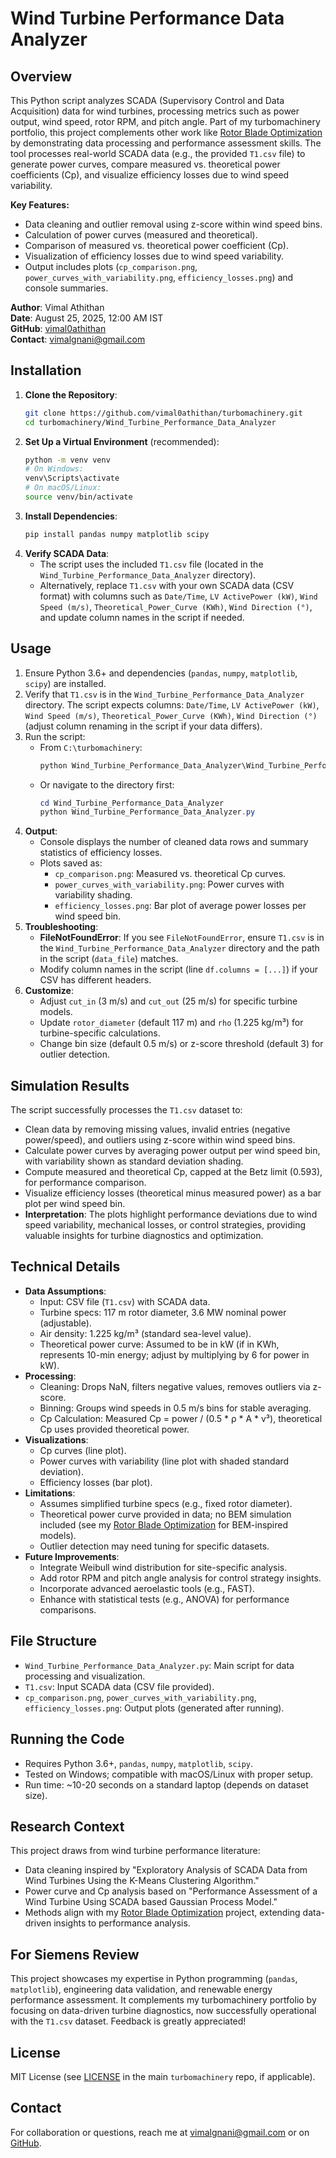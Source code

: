 # Wind Turbine Performance Data Analyzer

## Overview
This Python script analyzes SCADA (Supervisory Control and Data Acquisition) data for wind turbines, processing metrics such as power output, wind speed, rotor RPM, and pitch angle. Part of my turbomachinery portfolio, this project complements other work like [Rotor Blade Optimization](https://github.com/vimal0athithan/turbomachinery/rotor-blade-optimization) by demonstrating data processing and performance assessment skills. The tool processes real-world SCADA data (e.g., the provided `T1.csv` file) to generate power curves, compare measured vs. theoretical power coefficients (Cp), and visualize efficiency losses due to wind speed variability.

**Key Features:**
- Data cleaning and outlier removal using z-score within wind speed bins.
- Calculation of power curves (measured and theoretical).
- Comparison of measured vs. theoretical power coefficient (Cp).
- Visualization of efficiency losses due to wind speed variability.
- Output includes plots (`cp_comparison.png`, `power_curves_with_variability.png`, `efficiency_losses.png`) and console summaries.

**Author**: Vimal Athithan  
**Date**: August 25, 2025, 12:00 AM IST  
**GitHub**: [vimal0athithan](https://github.com/vimal0athithan)  
**Contact**: [vimalgnani@gmail.com](mailto:vimalgnani@gmail.com)

## Installation
1. **Clone the Repository**:
   ```bash
   git clone https://github.com/vimal0athithan/turbomachinery.git
   cd turbomachinery/Wind_Turbine_Performance_Data_Analyzer
   ```
2. **Set Up a Virtual Environment** (recommended):
   ```bash
   python -m venv venv
   # On Windows:
   venv\Scripts\activate
   # On macOS/Linux:
   source venv/bin/activate
   ```
3. **Install Dependencies**:
   ```bash
   pip install pandas numpy matplotlib scipy
   ```
4. **Verify SCADA Data**:
   - The script uses the included `T1.csv` file (located in the `Wind_Turbine_Performance_Data_Analyzer` directory).
   - Alternatively, replace `T1.csv` with your own SCADA data (CSV format) with columns such as `Date/Time`, `LV ActivePower (kW)`, `Wind Speed (m/s)`, `Theoretical_Power_Curve (KWh)`, `Wind Direction (°)`, and update column names in the script if needed.

## Usage
1. Ensure Python 3.6+ and dependencies (`pandas`, `numpy`, `matplotlib`, `scipy`) are installed.
2. Verify that `T1.csv` is in the `Wind_Turbine_Performance_Data_Analyzer` directory. The script expects columns: `Date/Time`, `LV ActivePower (kW)`, `Wind Speed (m/s)`, `Theoretical_Power_Curve (KWh)`, `Wind Direction (°)` (adjust column renaming in the script if your data differs).
3. Run the script:
   - From `C:\turbomachinery`:
     ```powershell
     python Wind_Turbine_Performance_Data_Analyzer\Wind_Turbine_Performance_Data_Analyzer.py
     ```
   - Or navigate to the directory first:
     ```powershell
     cd Wind_Turbine_Performance_Data_Analyzer
     python Wind_Turbine_Performance_Data_Analyzer.py
     ```
4. **Output**:
   - Console displays the number of cleaned data rows and summary statistics of efficiency losses.
   - Plots saved as:
     - `cp_comparison.png`: Measured vs. theoretical Cp curves.
     - `power_curves_with_variability.png`: Power curves with variability shading.
     - `efficiency_losses.png`: Bar plot of average power losses per wind speed bin.
5. **Troubleshooting**:
   - **FileNotFoundError**: If you see `FileNotFoundError`, ensure `T1.csv` is in the `Wind_Turbine_Performance_Data_Analyzer` directory and the path in the script (`data_file`) matches.
   - Modify column names in the script (line `df.columns = [...]`) if your CSV has different headers.
6. **Customize**:
   - Adjust `cut_in` (3 m/s) and `cut_out` (25 m/s) for specific turbine models.
   - Update `rotor_diameter` (default 117 m) and `rho` (1.225 kg/m³) for turbine-specific calculations.
   - Change bin size (default 0.5 m/s) or z-score threshold (default 3) for outlier detection.

## Simulation Results 
The script successfully processes the `T1.csv` dataset to:
- Clean data by removing missing values, invalid entries (negative power/speed), and outliers using z-score within wind speed bins.
- Calculate power curves by averaging power output per wind speed bin, with variability shown as standard deviation shading.
- Compute measured and theoretical Cp, capped at the Betz limit (0.593), for performance comparison.
- Visualize efficiency losses (theoretical minus measured power) as a bar plot per wind speed bin.
- **Interpretation**: The plots highlight performance deviations due to wind speed variability, mechanical losses, or control strategies, providing valuable insights for turbine diagnostics and optimization.

## Technical Details
- **Data Assumptions**:
  - Input: CSV file (`T1.csv`) with SCADA data.
  - Turbine specs: 117 m rotor diameter, 3.6 MW nominal power (adjustable).
  - Air density: 1.225 kg/m³ (standard sea-level value).
  - Theoretical power curve: Assumed to be in kW (if in KWh, represents 10-min energy; adjust by multiplying by 6 for power in kW).
- **Processing**:
  - Cleaning: Drops NaN, filters negative values, removes outliers via z-score.
  - Binning: Groups wind speeds in 0.5 m/s bins for stable averaging.
  - Cp Calculation: Measured Cp = power / (0.5 * ρ * A * v³), theoretical Cp uses provided theoretical power.
- **Visualizations**:
  - Cp curves (line plot).
  - Power curves with variability (line plot with shaded standard deviation).
  - Efficiency losses (bar plot).
- **Limitations**:
  - Assumes simplified turbine specs (e.g., fixed rotor diameter).
  - Theoretical power curve provided in data; no BEM simulation included (see my [Rotor Blade Optimization](https://github.com/vimal0athithan/turbomachinery/rotor-blade-optimization) for BEM-inspired models).
  - Outlier detection may need tuning for specific datasets.
- **Future Improvements**:
  - Integrate Weibull wind distribution for site-specific analysis.
  - Add rotor RPM and pitch angle analysis for control strategy insights.
  - Incorporate advanced aeroelastic tools (e.g., FAST).
  - Enhance with statistical tests (e.g., ANOVA) for performance comparisons.

## File Structure
- `Wind_Turbine_Performance_Data_Analyzer.py`: Main script for data processing and visualization.
- `T1.csv`: Input SCADA data (CSV file provided).
- `cp_comparison.png`, `power_curves_with_variability.png`, `efficiency_losses.png`: Output plots (generated after running).

## Running the Code
- Requires Python 3.6+, `pandas`, `numpy`, `matplotlib`, `scipy`.
- Tested on Windows; compatible with macOS/Linux with proper setup.
- Run time: ~10-20 seconds on a standard laptop (depends on dataset size).

## Research Context
This project draws from wind turbine performance literature:
- Data cleaning inspired by "Exploratory Analysis of SCADA Data from Wind Turbines Using the K-Means Clustering Algorithm."
- Power curve and Cp analysis based on "Performance Assessment of a Wind Turbine Using SCADA based Gaussian Process Model."
- Methods align with my [Rotor Blade Optimization](https://github.com/vimal0athithan/turbomachinery/rotor-blade-optimization) project, extending data-driven insights to performance analysis.

## For Siemens Review
This project showcases my expertise in Python programming (`pandas`, `matplotlib`), engineering data validation, and renewable energy performance assessment. It complements my turbomachinery portfolio by focusing on data-driven turbine diagnostics, now successfully operational with the `T1.csv` dataset. Feedback is greatly appreciated!

## License
MIT License (see [LICENSE](../LICENSE) in the main `turbomachinery` repo, if applicable).

## Contact
For collaboration or questions, reach me at [vimalgnani@gmail.com](mailto:vimalgnani@gmail.com) or on [GitHub](https://github.com/vimal0athithan).
